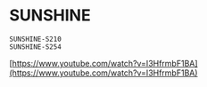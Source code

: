 # SUNSHINE


```{toctree}
SUNSHINE-S210
SUNSHINE-S254
```

[https://www.youtube.com/watch?v=I3HfrmbF1BA](https://www.youtube.com/watch?v=I3HfrmbF1BA)
